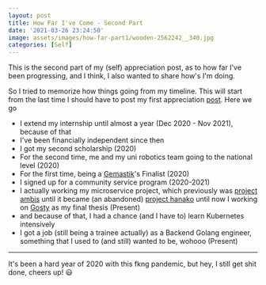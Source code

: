 ```yaml
---
layout: post
title: How Far I've Come - Second Part
date: '2021-03-26 23:24:50'
image: assets/images/how-far-part1/wooden-2562242__340.jpg
categories: [Self]
---
```



This is the second part of my (self) appreciation post, as to how far I've been progressing, and I think, I also wanted to share how's I'm doing.

So I tried to memorize how things going from my timeline. This will start from the last time I should have to post my first appreciation [post](https://luqmansen.github.io/how-far-you-have-come/). Here we go


- I extend my internship until almost a year (Dec 2020 - Nov 2021), because of that
- I've been financially independent since then
- I got my second scholarship (2020)
- For the second time, me and my uni robotics team going to the national level (2020)
- For the first time, being a [Gemastik](https://gemastik13.telkomuniversity.ac.id/)'s Finalist (2020)
- I signed up for a community service program (2020-2021)
- I actually working my microservice project, which previously was [project ambis](https://luqmansen.github.io/project-ambis-started/) until it became (an abandoned) [project hanako](https://github.com/luqmansen/hanako/) until now I working on [Gosty](https://github.com/luqmansen/gosty/) as my final thesis (Present)
- and because of that, I had a chance (and I have to) learn Kubernetes intensively
- I got a job (still being a trainee actually) as a Backend Golang engineer, something that I used to (and still) wanted to be, wohooo (Present)

---
It's been a hard year of 2020 with this fkng pandemic, but hey, I still get shit done, cheers up! 😃
